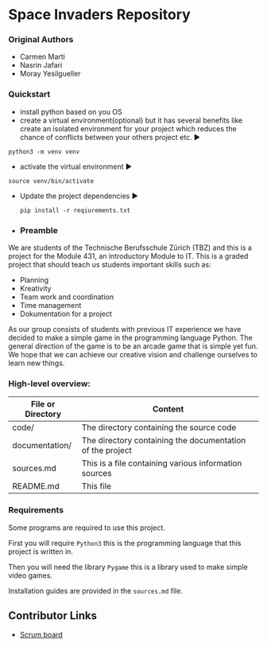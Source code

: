 # Space Invaders Repository


### Original Authors
- Carmen Marti
- Nasrin Jafari
- Moray Yesilgueller

### Quickstart

- install python based on you OS
- create a virtual environment(optional) but it has several benefits like create an isolated environment for your project which reduces the chance of conflicts between your others project etc. ▶️
```
python3 -m venv venv

```
- activate the virtual environment ▶️
 ```
source venv/bin/activate 

 ```
   
- Update the project dependencies ▶️
  ```
  pip install -r reqiurements.txt
  
  ```



- ### Preamble

We are students of the Technische Berufsschule Zürich (TBZ) and this is a
project for the Module 431, an introductory Module to IT. This is a graded 
project that should teach us students important skills such as:

- Planning
- Kreativity
- Team work and coordination
- Time management
- Dokumentation for a project

As our group consists of students with previous IT experience we have decided
to make a simple game in the programming language Python. The general direction
of the game is to be an arcade game that is simple yet fun. We hope that we can
achieve our creative vision and challenge ourselves to learn new things.

### High-level overview:

|File or Directory|Content|
|---|---|
|code/|The directory containing the source code|
|documentation/|The directory containing the documentation of the project|
|sources.md|This is a file containing various information sources|
|README.md|This file|

### Requirements

Some programs are required to use this project.

First you will require `Python3` this is the programming language that this project
is written in.

Then you will need the library `Pygame` this is a library used to make simple video games.

Installation guides are provided in the `sources.md` file.

## Contributor Links

- [Scrum board](https://gitlab.com/Nasrin_TBZ/spaceinvetors/-/boards)
